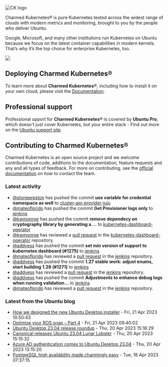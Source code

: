 ![CK logo](https://assets.ubuntu.com/v1/451d4cf4-Charmed+Kubernetes_RGB_onWhite_2022.svg)

Charmed Kubernetes® is pure Kubernetes tested across the widest range of clouds with modern metrics and monitoring, brought to you by the people who deliver Ubuntu.

Google, Microsoft, and many other institutions run Kubernetes on Ubuntu because we focus on the latest container capabilities in modern kernels. That’s why it’s the top choice for enterprise Kubernetes, too.

![](https://assets.ubuntu.com/v1/843c77b6-juju-at-a-glace.svg)

## Deploying Charmed Kubernetes®

To learn more about **Charmed Kubernetes**®, including how to install it on your own cloud, please visit the [Documentation][docs].

## Professional support

Professional upport for **Charmed Kubernetes**® is covered by **Ubuntu Pro**, which doesn't just cover Kubernetes, but your entire stack - Find out more on the [Ubuntu support site](https://ubuntu.com/support).

## Contributing to Charmed Kubernetes®

Charmed Kubernetes is an open source project and we welcome contributions of code, additions to the documentation, feature requests and any and all types of feedback. For more on contributing, see the [official documentation][get-in-touch] on how to contact the team.

<!-- LINKS -->
[docs]: https://ubuntu.com/kubernetes/docs
[get-in-touch]: https://ubuntu.com/kubernetes/docs/get-in-touch

### Latest activity

<!-- activity starts -->
 - [@stonepreston](https://github.com/stonepreston) has pushed the commit **use variable for credential namespace as well** to [cluster-api-provider-juju](https://github.com/charmed-kubernetes/cluster-api-provider-juju)
 - [@mateoflorido](https://github.com/mateoflorido) has pushed the commit **Get Provisioner logs only** to [jenkins](https://github.com/charmed-kubernetes/jenkins)
 - [@kwmonroe](https://github.com/kwmonroe) has pushed the commit **remove dependecy on cryptography library by generating a ...** to [kubernetes-dashboard-operator](https://github.com/charmed-kubernetes/kubernetes-dashboard-operator)
 - [@kwmonroe](https://github.com/kwmonroe) has reviewed a [pull request](https://github.com/charmed-kubernetes/kubernetes-dashboard-operator/pull/79) in the [kubernetes-dashboard-operator](https://github.com/charmed-kubernetes/kubernetes-dashboard-operator) repository.
 - [@addyess](https://github.com/addyess) has pushed the commit **set min version of support to kubernetes dashboard (#1275)** to [jenkins](https://github.com/charmed-kubernetes/jenkins)
 - [@mateoflorido](https://github.com/mateoflorido) has reviewed a [pull request](https://github.com/charmed-kubernetes/jenkins/pull/1275) in the [jenkins](https://github.com/charmed-kubernetes/jenkins) repository.
 - [@addyess](https://github.com/addyess) has pushed the commit **1.27 stable work: adjust enums, start building 1.28 (#1271)** to [jenkins](https://github.com/charmed-kubernetes/jenkins)
 - [@addyess](https://github.com/addyess) has reviewed a [pull request](https://github.com/charmed-kubernetes/jenkins/pull/1271) in the [jenkins](https://github.com/charmed-kubernetes/jenkins) repository.
 - [@addyess](https://github.com/addyess) has pushed the commit **Adjustments to enhance debug logs when running validation...** to [jenkins](https://github.com/charmed-kubernetes/jenkins)
 - [@mateoflorido](https://github.com/mateoflorido) has reviewed a [pull request](https://github.com/charmed-kubernetes/jenkins/pull/1274) in the [jenkins](https://github.com/charmed-kubernetes/jenkins) repository.
<!-- activity ends -->

<!-- roadmap starts -->

<!-- roadmap ends -->

### Latest from the Ubuntu blog

<!-- blog starts -->
* [How we designed the new Ubuntu Desktop installer](https://ubuntu.com//blog/how-we-designed-the-new-ubuntu-desktop-installer) - Fri, 21 Apr 2023 10:50:43 
* [Optimise your ROS snap – Part 4](https://ubuntu.com//blog/optimise-your-ros-snap-part-4) - Fri, 21 Apr 2023 09:40:02 
* [Ubuntu Desktop 23.04 release roundup](https://ubuntu.com//blog/ubuntu-desktop-23-04-release-roundup) - Thu, 20 Apr 2023 15:16:29 
* [Canonical releases Ubuntu 23.04 Lunar Lobster](https://ubuntu.com//blog/canonical-releases-ubuntu-23-04-lunar-lobster) - Thu, 20 Apr 2023 15:15:32 
* [Azure AD authentication comes to Ubuntu Desktop 23.04](https://ubuntu.com//blog/azure-ad-authentication-comes-to-ubuntu-desktop-23-04) - Thu, 20 Apr 2023 13:15:20 
* [PostgreSQL high availability made charmingly easy](https://ubuntu.com//blog/postgresql-high-availability) - Tue, 18 Apr 2023 07:37:15 
<!-- blog ends -->
